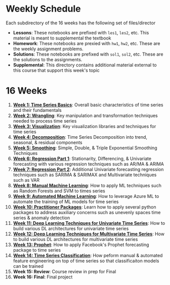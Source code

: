 # Weekly Schedule

Each subdirectory of the 16 weeks has the following set of files/director

* **Lessons**: These notebooks are prefixed with `les1`, `les2`, etc. This material is meant to supplemental the textbook
* **Homework**: These notebooks are prexied with `hw1`, `hw2`, etc.  These are the weekly assignment problems.
* **Solutions**: These notebooks are prefixed with `sol1`, `sol2`, etc.  These are the solutions to the assignments.
* **Supplemental**: This directory contains additional material external to this course that support this week's topic

# 16 Weeks

1. **[Week 1: Time Series Basics](./week1-ts-basics)**: Overall basic characteristics of time series and their fundamentals
2. **[Week 2: Wrangling](./week2-wrangling)**: Key manipulation and transformation techniques needed to process time series
3. **[Week 3: Visualization](./week3-visualization)**: Key visualization libraries and techniques for time series
4. **[Week 4: Decomposition](./week4-ts-decomp)**: Time Series Decomposition into trend, seasonal, & residual components
5. **[Week 5: Smoothing](./week5-smoothing)**: Simple, Double, & Triple Exponential Smoothing Techniques
6. **[Week 6: Regression Part 1](./week6-reg-1)**: Stationarity, Differencing, & Univariate forecasting with various regression techniques such as AR/MA & ARIMA
7. **[Week 7: Regression Part 2](./week7-reg-2)**: Additional Univariate forecasting regression techniques such as SARIMA & SARIMAX and Multivariate techniques such as VAR
8. **[Week 8: Manual Machine Learning](./week8-ml)**: How to apply ML techniques such as Random Forests and SVM to times series
9. **[Week 9: Automated Machine Learning](./week9-automl)**: How to leverage Azure ML to automate the training of ML models for time series
10. **[Week 10: Practitioner Packages](./week10-practitioner)**: Learn how to apply several python packages to address auxiliary concerns such as unevenly spaces time series & anomaly detection
11. **[Week 11: Deep Learning Techniques for Univariate Time Series](./week11-dl-univariate)**: How to build various DL architectures for univariate time series
12. **[Week 12: Deep Learning Techniques for Multivariate Time Series](./week12-dl-multivariate)**: How to build various DL architectures for multivariate time series
13. **[Week 13: Prophet](./week13-prophet)**: How to apply Facebook's Prophet forecasting package to time series
14. **[Week 14: Time Series Classification](./week14-ts-classification)**: How peform manual & automated feature engineering on top of time series so that classificaiton models can be trained
15. **Week 15: Review**: Course review in prep for Final
16. **Week 16: Final**: Final project
